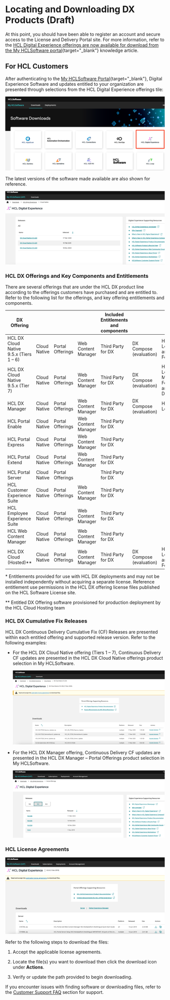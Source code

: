 # Locating and Downloading DX Products (Draft)

At this point, you should have been able to register an account and secure access to the License and Delivery Portal site. For more information, refer to the [HCL Digital Experience offerings are now available for download from the My HCLSoftware portal](https://support.hcl-software.com/csm?id=kb_article&sysparm_article=KB0120373){target="_blank"} knowledge article.

## For HCL Customers

After authenticating to the [My HCLSoftware Portal](https://my.hcltechsw.com/){target="_blank"}, Digital Experience Software and updates entitled to your organization are presented through selections from the HCL Digital Experience offerings tile:

![HCL DX Offering](./images/HCL%20DX%20Offering.png)

The latest versions of the software made available are also shown for reference.

![HCL DX latest versions](./images/HCL%20DX%20latest%20versions.png)

### HCL DX Offerings and Key Components and Entitlements

There are several offerings that are under the HCL DX product line according to the offerings customers have purchased and are entitled to. Refer to the following list for the offerings, and key offering entitlements and components.

|DX Offering||||Included Entitlements and components|||
|-----------|----|----|----|------------------------------------|----|----|
|HCL DX Cloud Native 9.5.x (Tiers 1 – 6)|Cloud Native|Portal Offerings|Web Content Manager|Third Party for DX|DX Compose (evaluation)|HCL Leap\* and MX Foundry\*|
|HCL DX Cloud Native 9.5.x (Tier 7)|Cloud Native|Portal Offerings|Web Content Manager|Third Party for DX|DX Compose (evaluation)|HCL Leap*, MX Foundry, and HCL Discover\*|
|HCL DX Manager|Cloud Native|Portal Offerings|Web Content Manager|Third Party for DX|DX Compose (evaluation)|HCL Leap\* |
|HCL Portal Enable|Cloud Native|Portal Offerings|Web Content Manager|Third Party for DX|||
|HCL Portal Express|Cloud Native|Portal Offerings|Web Content Manager|Third Party for DX|||
|HCL Portal Extend|Cloud Native|Portal Offerings|Web Content Manager|Third Party for DX|||
|HCL Portal Server|Cloud Native|Portal Offerings||Third Party for DX|||
|HCL Customer Experience Suite|Cloud Native|Portal Offerings|Web Content Manager|Third Party for DX|||
|HCL Employee Experience Suite|Cloud Native|Portal Offerings|Web Content Manager|Third Party for DX|||
|HCL Web Content Manager|Cloud Native|Portal Offerings|Web Content Manager|Third Party for DX|||
|HCL DX Cloud (Hosted)**|Cloud Native|Portal Offerings|Web Content Manager|Third Party for DX|DX Compose (evaluation)|HCL Leap\* and MX Foundry*|

\* Entitlements provided for use with HCL DX deployments and may not be installed independently without acquiring a separate license. Reference entitlement use permissions in the HCL DX offering license files published on the HCL Software License site.

\*\* Entitled DX Offering software provisioned for production deployment by the HCL Cloud Hosting team

### HCL DX Cumulative Fix Releases

HCL DX Continuous Delivery Cumulative Fix (CF) Releases are presented within each entitled offering and supported release version. Refer to the following examples:

- For the HCL DX Cloud Native offering (Tiers 1 – 7), Continuous Delivery CF updates are presented in the HCL DX Cloud Native offerings product selection in My HCLSoftware.

    ![HCL DX CFs](./images/HCL%20DX%20CFs.png)

- For the HCL DX Manager offering, Continuous Delivery CF updates are presented in the HCL DX Manager – Portal Offerings product selection in My HCLSoftware.

    ![HCL DX 9.0 CFs](./images/HCL%20DX%209.0%20CFs.png)

### HCL License Agreements

![HCL DX Accept License Agreements](./images/HCL%20DX%20Accept%20License%20Agreements.png)

Refer to the following steps to download the files:

1. Accept the applicable license agreements.

2. Locate the file(s) you want to download then click the download icon under **Actions**.

3. Verify or update the path provided to begin downloading.

If you encounter issues with finding software or downloading files, refer to the [Customer Support FAQ](support-faqs.md) section for support.
